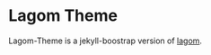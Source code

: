# Lagom Theme

Lagom-Theme is a jekyll-boostrap version of [lagom](https://github.com/swanson/lagom).